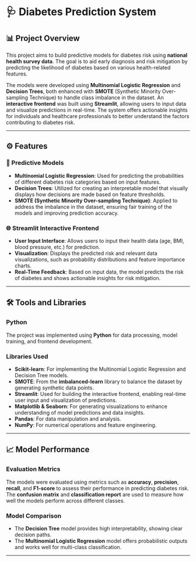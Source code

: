 # 🩺 Diabetes Prediction System  

## 📊 Project Overview  
This project aims to build predictive models for diabetes risk using **national health survey data**. The goal is to aid early diagnosis and risk mitigation by predicting the likelihood of diabetes based on various health-related features.

The models were developed using **Multinomial Logistic Regression** and **Decision Trees**, both enhanced with **SMOTE** (Synthetic Minority Over-sampling Technique) to handle class imbalance in the dataset. An **interactive frontend** was built using **Streamlit**, allowing users to input data and visualize predictions in real-time. The system offers actionable insights for individuals and healthcare professionals to better understand the factors contributing to diabetes risk.

---

## ⚙️ Features  

### 🔬 Predictive Models  
- **Multinomial Logistic Regression**: Used for predicting the probabilities of different diabetes risk categories based on input features.  
- **Decision Trees**: Utilized for creating an interpretable model that visually displays how decisions are made based on feature thresholds.  
- **SMOTE (Synthetic Minority Over-sampling Technique)**: Applied to address the imbalance in the dataset, ensuring fair training of the models and improving prediction accuracy.  

### 🌐 Streamlit Interactive Frontend  
- **User Input Interface**: Allows users to input their health data (age, BMI, blood pressure, etc.) for prediction.  
- **Visualization**: Displays the predicted risk and relevant data visualizations, such as probability distributions and feature importance charts.  
- **Real-Time Feedback**: Based on input data, the model predicts the risk of diabetes and shows actionable insights for risk mitigation.  

---

## 🛠️ Tools and Libraries  

### **Python**  
The project was implemented using **Python** for data processing, model training, and frontend development.  

### **Libraries Used**  
- **Scikit-learn**: For implementing the Multinomial Logistic Regression and Decision Tree models.  
- **SMOTE**: From the **imbalanced-learn** library to balance the dataset by generating synthetic data points.  
- **Streamlit**: Used for building the interactive frontend, enabling real-time user input and visualization of predictions.  
- **Matplotlib & Seaborn**: For generating visualizations to enhance understanding of model predictions and data insights.  
- **Pandas**: For data manipulation and analysis.  
- **NumPy**: For numerical operations and feature engineering.  

---

## 📈 Model Performance  

### **Evaluation Metrics**  
The models were evaluated using metrics such as **accuracy**, **precision**, **recall**, and **F1-score** to assess their performance in predicting diabetes risk. The **confusion matrix** and **classification report** are used to measure how well the models perform across different classes.  

### **Model Comparison**  
- The **Decision Tree** model provides high interpretability, showing clear decision paths.  
- The **Multinomial Logistic Regression** model offers probabilistic outputs and works well for multi-class classification.  

---
